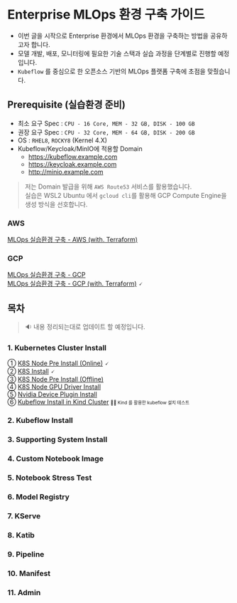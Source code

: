 # Enterprise MLOps 환경 구축 가이드

- 이번 글을 시작으로 Enterprise 환경에서 MLOps 환경을 구축하는 방법을 공유하고자 합니다.
- 모델 개발, 배포, 모니터링에 필요한 기술 스택과 실습 과정을 단계별로 진행할 예정입니다.
- `Kubeflow` 를 중심으로 한 오픈소스 기반의 MLOps 플랫폼 구축에 초점을 맞췄습니다.



## Prerequisite (실습환경 준비)

- 최소 요구 Spec : `CPU - 16 Core, MEM - 32 GB, DISK - 100 GB` 
- 권장 요구 Spec : `CPU - 32 Core, MEM - 64 GB, DISK - 200 GB` 
- OS : `RHEL8`, `ROCKY8` (Kernel 4.X)
- Kubeflow/Keycloak/MinIO에 적용할 Domain 
   - https://kubeflow.example.com
   - https://keycloak.example.com
   - http://minio.example.com

> 저는 Domain 발급을 위해 `AWS Route53` 서비스를 활용했습니다.  
> 실습은 WSL2 Ubuntu 에서 `gcloud cli`를 활용해 GCP Compute Engine을 생성 방식을 선호합니다.

### AWS

<a href="https://wooyoung85.tistory.com/85" target="_blank">MLOps 실습환경 구축 - AWS (with. Terraform)</a>

### GCP

<a href="https://wooyoung85.tistory.com/88" target="_blank">MLOps 실습환경 구축 - GCP</a>  
<a href="https://wooyoung85.tistory.com/87" target="_blank">MLOps 실습환경 구축 - GCP (with. Terraform)</a> 🗸

## 목차

> 🔉 내용 정리되는대로 업데이트 할 예정입니다.

### 1. Kubernetes Cluster Install
① <a href="https://wooyoung85.tistory.com/89" target="_blank">K8S Node Pre Install (Online)</a> 🗸   
② <a href="https://wooyoung85.tistory.com/90" target="_blank">K8S Install</a> 🗸   
③ <a href="https://wooyoung85.tistory.com/91" target="_blank">K8S Node Pre Install (Offline)</a>    
④ <a href="https://wooyoung85.tistory.com/92" target="_blank">K8S Node GPU Driver Install</a>    
⑤ <a href="https://wooyoung85.tistory.com/93" target="_blank">Nvidia Device Plugin Install</a>    
⑥ <a href="https://wooyoung85.tistory.com/94" target="_blank">Kubeflow Install in Kind Cluster</a>  <span style="font-size:10px;">🙋‍♂️ Kind 를 활용한 kubeflow 설치 테스트</span>

### 2. Kubeflow Install



### 3. Supporting System Install

### 4. Custom Notebook Image

### 5. Notebook Stress Test

### 6. Model Registry

### 7. KServe

### 8. Katib

### 9. Pipeline

### 10. Manifest

### 11. Admin

